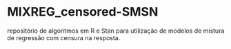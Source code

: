 # MIXREG_censored-SMSN
repositório de algoritmos em R e Stan para utilização de modelos de mistura de regressão com censura na resposta.
